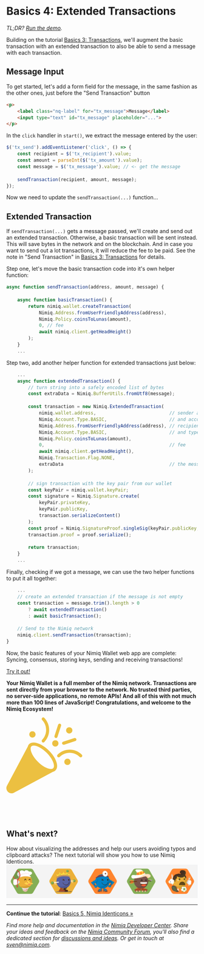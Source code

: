 # Basics 4: Extended Transactions

_TL;DR? [Run the demo](playground.html#basics-4-extended-tx-demo.html)._

Building on the tutorial [Basics 3: Transactions](basics-3-transactions),
we'll augment the basic transaction with an extended transaction to also be able to send a message with each transaction.

## Message Input

To get started, let's add a form field for the message,
in the same fashion as the other ones, just before the "Send Transaction" button

```html
<p>
    <label class="nq-label" for="tx_message">Message</label>
    <input type="text" id="tx_message" placeholder="...">
</p>
```

In the `click` handler in `start()`, we extract the message entered by the user:

```js
$('tx_send').addEventListener('click', () => {
    const recipient = $('tx_recipient').value;
    const amount = parseInt($('tx_amount').value);
    const message = $('tx_message').value; // <- get the message

    sendTransaction(recipient, amount, message);
});
```

Now we need to update the `sendTransaction(...)` function&hellip;

## Extended Transaction

If `sendTransaction(...)` gets a message passed, we'll create and send out an extended transaction.
Otherwise, a basic transaction will be sent instead.
This will save bytes in the network and on the blockchain.
And in case you want to send out a lot transactions,
it will reduce the fee to be paid.
See the note in "Send Transaction" in
[Basics 3: Transactions](basics-3-transactions#send-transactions) for details.

Step one, let's move the basic transaction code into it's own
helper function:

```js
async function sendTransaction(address, amount, message) {

    async function basicTransaction() {
        return nimiq.wallet.createTransaction(
            Nimiq.Address.fromUserFriendlyAddress(address),
            Nimiq.Policy.coinsToLunas(amount),
            0, // fee
            await nimiq.client.getHeadHeight()
        );
    }
    ...
```

Step two, add another helper function for extended transactions just below:

```js
    ...
    async function extendedTransaction() {
        // turn string into a safely encoded list of bytes
        const extraData = Nimiq.BufferUtils.fromUtf8(message);

        const transaction = new Nimiq.ExtendedTransaction(
            nimiq.wallet.address,                           // sender address
            Nimiq.Account.Type.BASIC,                       // and account type
            Nimiq.Address.fromUserFriendlyAddress(address), // recipient address
            Nimiq.Account.Type.BASIC,                       // and type
            Nimiq.Policy.coinsToLunas(amount),
            0,                                              // fee
            await nimiq.client.getHeadHeight(),
            Nimiq.Transaction.Flag.NONE,
            extraData                                       // the message
        );

        // sign transaction with the key pair from our wallet
        const keyPair = nimiq.wallet.keyPair;
        const signature = Nimiq.Signature.create(
            keyPair.privateKey,
            keyPair.publicKey,
            transaction.serializeContent()
        );
        const proof = Nimiq.SignatureProof.singleSig(keyPair.publicKey, signature);
        transaction.proof = proof.serialize();

        return transaction;
    }
    ...
```

Finally, checking if we got a message, we can use the two helper functions to put it all together:

```js
    ...
    // create an extended transaction if the message is not empty
    const transaction = message.trim().length > 0
        ? await extendedTransaction()
        : await basicTransaction();

    // Send to the Nimiq network
    nimiq.client.sendTransaction(transaction);
}
```

Now, the basic features of your Nimiq Wallet web app are complete:
Syncing, consensus, storing keys, sending and receiving transactions!

[Try it out!](playground.html#basics-4-extended-tx-demo.html)

**Your Nimiq Wallet is a full member of the Nimiq network.
Transactions are sent directly from your browser to the network.
No trusted third parties, no server-side applications, no remote APIs!
And all of this with not much more than 100 lines of JavaScript!
Congratulations, and welcome to the Nimiq Ecosystem!**

<svg width="200" version="1.1" id="Layer_1" xmlns="http://www.w3.org/2000/svg" xmlns:xlink="http://www.w3.org/1999/xlink" x="0px" y="0px" viewBox="0 0 169 169" style="enable-background:new 0 0 169 169;" xml:space="preserve" opacity="0.8" fill="url(#paint0_radial)">
<path d="M50.73,59.45c-1.54,1.55-2.44,3.55-3.03,5.73l-0.07-0.04L1.36,152.08c-2.39,4.49-1.58,9.94,2.01,13.54 c2.22,2.22,5.13,3.38,8.09,3.38c1.84,0,3.7-0.44,5.41-1.37l86.58-46.31c2.26-0.6,4.24-1.62,5.78-3.17 c8.46-8.48,2.26-27.51-14.41-44.24C78.85,57.89,58.94,51.21,50.73,59.45 M104.26,113.16c-1.12,1.12-2.84,1.69-5.13,1.69 c-7.84,0-19.23-6.34-29.01-16.15C55.82,84.36,51.05,69.14,55.7,64.45c1.13-1.13,2.84-1.7,5.13-1.7c7.84,0,19.23,6.34,29.01,16.14 C104.14,93.26,108.92,108.48,104.26,113.16"/>
<path d="M167.98,83.01c-14.86-14.78-39.07-14.78-53.96,0c-1.36,1.35-1.36,3.56,0,4.91c0.68,0.68,1.58,1.02,2.47,1.02 c0.89,0,1.79-0.34,2.47-1.02c12.16-12.07,31.94-12.07,44.08,0c1.36,1.35,3.58,1.35,4.94,0S169.34,84.36,167.98,83.01"/>
<path d="M79.69,54.88c0.66,0.68,1.53,1.02,2.39,1.02c0.86,0,1.72-0.33,2.38-1.02c6.97-7.19,10.81-16.75,10.81-26.93 S91.43,8.22,84.46,1.02c-1.32-1.36-3.46-1.36-4.77,0c-1.32,1.37-1.32,3.57,0,4.93c5.69,5.88,8.83,13.69,8.83,22 c0,8.31-3.14,16.12-8.83,21.99C78.37,51.31,78.37,53.52,79.69,54.88"/>
<path d="M127.55,60.91c0.38,0,0.75-0.06,1.12-0.17l24.9-8.09c1.86-0.61,2.86-2.57,2.24-4.38 c-0.62-1.82-2.63-2.79-4.48-2.19l-24.9,8.09c-1.86,0.61-2.87,2.57-2.25,4.38C124.69,60,126.06,60.91,127.55,60.91"/>
<path d="M109.36,45.72c0.37,0.13,0.73,0.18,1.09,0.18c1.44,0,2.79-0.94,3.28-2.42l8.09-24.93 c0.6-1.86-0.38-3.87-2.19-4.49c-1.79-0.62-3.76,0.39-4.37,2.24l-8.09,24.93C106.58,43.09,107.55,45.1,109.36,45.72"/>
<path d="M109,64.92c1.88,0,3.64-0.73,4.95-2.06c2.73-2.74,2.73-7.19,0-9.96c-2.66-2.65-7.24-2.66-9.91,0.01 c-2.73,2.76-2.72,7.21,0.01,9.94C105.36,64.19,107.12,64.92,109,64.92"/>
<path d="M58,44.9c1.88,0,3.64-0.74,4.95-2.07c1.32-1.32,2.05-3.09,2.05-4.98c0-1.88-0.73-3.65-2.05-4.97 c-2.64-2.66-7.26-2.66-9.9-0.01C51.73,34.2,51,35.98,51,37.86c0,1.89,0.73,3.65,2.04,4.96C54.36,44.16,56.12,44.9,58,44.9"/>
<path d="M140,35.89c1.87,0,3.63-0.73,4.96-2.06c2.72-2.75,2.72-7.21-0.01-9.95c-2.64-2.66-7.26-2.66-9.9,0 c-2.73,2.75-2.73,7.2,0.01,9.96C136.37,35.16,138.13,35.89,140,35.89"/>
<path d="M131.05,93.93c-2.73,2.75-2.73,7.21,0,9.95c1.32,1.33,3.08,2.06,4.95,2.06s3.63-0.73,4.95-2.06 c2.73-2.75,2.73-7.21,0-9.96C138.3,91.27,133.7,91.27,131.05,93.93"/>
<defs>
  <radialGradient id="paint0_radial" cx="0" cy="0" r="1" gradientUnits="userSpaceOnUse" gradientTransform="translate(26.9996 24) rotate(-180) scale(26.9977 24)">
    <stop stop-color="#EC991C"/>
    <stop offset="1" stop-color="#E9B213"/>
  </radialGradient>
</defs>
</svg>

&nbsp;

&nbsp;

## What's next?

How about visualizing the addresses and help our users avoiding typos and clipboard attacks?
The next tutorial will show you how to use Nimiq Identicons.
![Nimiq Identicons](resources/nimiq-identicons.png)

---

**Continue the tutorial**: [Basics 5, Nimiq Identicons »](basics-5-identicons)

_Find more help and documentation in the [Nimiq Developer Center](https://nimiq.com/developers/).
Share your ideas and feedback on the [Nimiq Community Forum](https://forum.nimiq.community),
you'll also find a dedicated section for [discussions and ideas](https://forum.nimiq.community/c/documentation/drafts).
Or get in touch at [sven@nimiq.com](mailto:sven@nimiq.com)._
